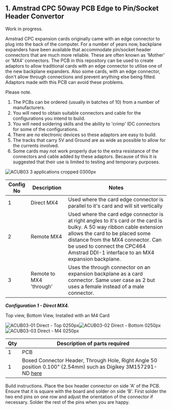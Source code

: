 ## 1. Amstrad CPC 50way PCB Edge to Pin/Socket Header Convertor
Work in progress.

Amstrad CPC expansion cards originally came with an edge connector to plug into the back of the computer. For a number of years now, backplane expanders have been available that accommodate pin/socket header connectors that are much more reliable. These are often known as 'Mother' or 'MX4' connectors. The PCB in this repository can be used to create adaptors to allow traditional cards with an edge connector to utilise one of the new backplane expanders. Also some cards, with an edge connector, don't allow through connections and prevent anything else being fitted. Adaptors made with this PCB can avoid these problems.

Please note.
1. The PCBs can be ordered (usually in batches of 10) from a number of manufacturers.
2. You will need to obtain suitable connectors and cable for the configurations you intend to build.
3. You will need soldering skills and the ability to 'crimp' IDC connectors for some of the configurations.
4. There are no electronic devices so these adaptors are easy to build.
5. The tracks that carry 5V and Ground are as wide as possible to allow for the currents involved.
6. Some cards may not work properly due to the extra resistance of the connectors and cable added by these adaptors. Because of this it is suggested that their use is limited to testing and temporary purposes.

![ACUB03 3 applications cropped 0300px](https://user-images.githubusercontent.com/68661647/236644518-c4704707-1bbb-412e-8b36-ce4ea67a2afd.jpg)

|Config No|Description|Notes|
|---|---|---|
| 1 | Direct MX4 | Used where the card edge connector is parallel to it's card and will sit vertically |
| 2 | Remote MX4 | Used where the card edge connector is at right angles to it's card or the card is bulky. A 50 way ribbon cable extension allows the card to be placed some distance from the MX4 connector. Can be used to connect the CPC464 Amstrad DDI-1 interface to an MX4 expansion backplane. |
| 3 | Remote to MX4 'through' | Uses the through connector on an expansion backplane as a card connector. Same user case as 2 but uses a female instead of a male connector. |

***Configuration 1 - Direct MX4.***

Top view, Bottom View, Installed with an M4 Card

![ACUB03-01 Direct - Top 0250px](https://user-images.githubusercontent.com/68661647/236645966-68d4789b-f4f9-4ccf-b1c6-4392ce2b5636.jpg)![ACUB03-02 Direct - Bottom 0250px](https://user-images.githubusercontent.com/68661647/236645976-0f68b3fe-ff6c-4017-af9f-2db338988cec.jpg)![ACUB03-03 Direct - M4 0250px](https://user-images.githubusercontent.com/68661647/236645982-0cf11acc-0293-4b94-8a06-b5337f82d0c7.jpg)

| Qty | Description of parts required|
|---|---|
| 1 | PCB |
| 1 |Boxed Connector Header, Through Hole, Right Angle 50 position 0.100" (2.54mm) such as Digikey 3M157291-ND [here](https://www.digikey.co.uk/en/products/detail/3m/30350-5002HB/1237406?s=N4IgTCBcDaIMwFkCMBWA7GAnEgtAOQBEQBdAXyA) |

Build instructions. Place the box header connector on side 'A' of the PCB. Ensure that it is square with the board and solder on side 'B'. First solder the two end pins on one row and adjust the orientation of the connector if necessary. Solder the rest of the pins when you are happy.



